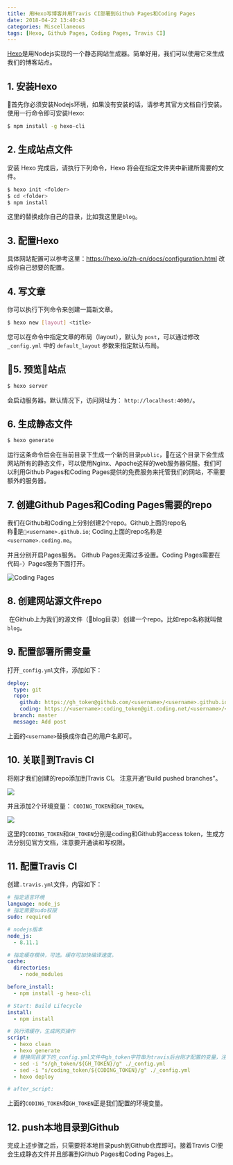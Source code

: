 ```yaml
---
title: 用Hexo写博客并用Travis CI部署到Github Pages和Coding Pages
date: 2018-04-22 13:40:43
categories: Miscellaneous
tags: [Hexo, Github Pages, Coding Pages, Travis CI]
---
```


[Hexo](https://hexo.io/zh-cn/)是用Nodejs实现的一个静态网站生成器。简单好用，我们可以使用它来生成我们的博客站点。

## 1. 安装Hexo

首先你必须安装Nodejs环境，如果没有安装的话，请参考其官方文档自行安装。
使用一行命令即可安装Hexo:

```bash
$ npm install -g hexo-cli
```

## 2. 生成站点文件


安装 Hexo 完成后，请执行下列命令，Hexo 将会在指定文件夹中新建所需要的文件。

```bash
$ hexo init <folder>
$ cd <folder>
$ npm install
```

这里的<folder>替换成你自己的目录，比如我这里是`blog`。

## 3. 配置Hexo

具体网站配置可以参考这里：https://hexo.io/zh-cn/docs/configuration.html
改成你自己想要的配置。

## 4. 写文章

你可以执行下列命令来创建一篇新文章。
```bash
$ hexo new [layout] <title>
```

您可以在命令中指定文章的布局（layout），默认为 `post`，可以通过修改 `_config.yml` 中的 `default_layout` 参数来指定默认布局。

## 5. 预览站点

```bash
$ hexo server
```

会启动服务器。默认情况下，访问网址为： `http://localhost:4000/`。

## 6. 生成静态文件

```bash
$ hexo generate
```
运行这条命令后会在当前目录下生成一个新的目录`public`，在这个目录下会生成网站所有的静态文件，可以使用Nginx、Apache这样的web服务器伺服。我们可以利用Github Pages和Coding Pages提供的免费服务来托管我们的网站，不需要额外的服务器。

## 7. 创建Github Pages和Coding Pages需要的repo

我们在Github和Coding上分别创建2个repo。Github上面的repo名称是`<username>.github.io`; Coding上面的repo名称是`<username>.coding.me`。

并且分别开启Pages服务。
Github Pages无需过多设置。Coding Pages需要在代码-〉Pages服务下面打开。

![Coding Pages](https://ws1.sinaimg.cn/large/90b90757gy1fqlfrcpl77j211o0b8q4p.jpg)

## 8. 创建网站源文件repo

 在Github上为我们的源文件（blog目录）创建一个repo。比如repo名称就叫做`blog`。

## 9. 配置部署所需变量

打开`_config.yml`文件，添加如下：

```yml
deploy:
  type: git
  repo:
    github: https://gh_token@github.com/<username>/<username>.github.io.git
    coding: https://<username>:coding_token@git.coding.net/<username>/<username>.coding.me.git
  branch: master
  message: Add post
```

上面的`<username>`替换成你自己的用户名即可。

## 10. 关联到Travis CI

将刚才我们创建的repo添加到Travis CI。
注意开通“Build pushed branches”。

![](https://ws1.sinaimg.cn/large/90b90757gy1fqlhv67jpxj20pp04rjrr.jpg)

并且添加2个环境变量：
`CODING_TOKEN`和`GH_TOKEN`。

![](https://ws1.sinaimg.cn/large/90b90757gy1fqlhept0wvj20sv07hgmf.jpg)

这里的`CODING_TOKEN`和`GH_TOKEN`分别是coding和Github的access token，生成方法分别见官方文档，注意要开通读和写权限。

## 11. 配置Travis CI

创建`.travis.yml`文件，内容如下：

```yml
# 指定语言环境
language: node_js
# 指定需要sudo权限
sudo: required

# nodejs版本
node_js:
  - 8.11.1

# 指定缓存模块，可选。缓存可加快编译速度。
cache:
  directories:
    - node_modules

before_install:
  - npm install -g hexo-cli

# Start: Build Lifecycle
install:
  - npm install

# 执行清缓存，生成网页操作
script:
  - hexo clean
  - hexo generate
  # 替换同目录下的_config.yml文件中gh_token字符串为travis后台刚才配置的变量，注意此处sed命令用了双引号。单引号无效！
  - sed -i "s/gh_token/${GH_TOKEN}/g" ./_config.yml
  - sed -i "s/coding_token/${CODING_TOKEN}/g" ./_config.yml
  - hexo deploy

# after_script:
```

上面的`CODING_TOKEN`和`GH_TOKEN`正是我们配置的环境变量。

## 12. push本地目录到Github

完成上述步骤之后，只需要将本地目录push到Github仓库即可。接着Travis CI便会生成静态文件并且部署到Github Pages和Coding Pages上。
